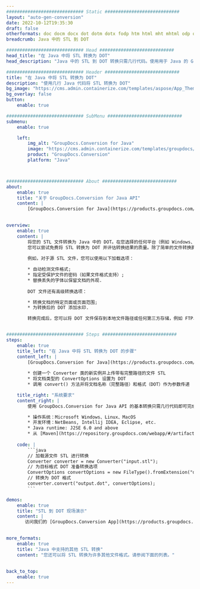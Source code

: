 ```yaml
---
############################# Static ############################
layout: "auto-gen-conversion"
date: 2022-10-12T19:35:30
draft: false
otherformats: doc docm docx dot dotm dotx fodp htm html mht mhtml odp odt otp pot potm potx pps ppsm ppsx ppt pptm pptx rtf
breadcrumb: Java 中的 STL 到 DOT

############################# Head ############################
head_title: "在 Java 中将 STL 转换为 DOT"
head_description: "Java 中的 STL 到 DOT 转换只需几行代码。使用用于 Java 的 GroupDocs 文档转换 API 转换 160 多种文件格式"

############################# Header ############################
title: "在 Java 中将 STL 转换为 DOT"
description: "使用几行 Java 代码将 STL 转换为 DOT"
bg_image: "https://cms.admin.containerize.com/templates/aspose/App_Themes/V3/images/bg/header1.png"
bg_overlay: false
button:
    enable: true

############################# SubMenu ############################
submenu:
    enable: true

    left:
        img_alt: "GroupDocs.Conversion for Java"
        image: "https://cms.admin.containerize.com/templates/groupdocs/images/product-logos/90x90-noborder/groupdocs-conversion-java.png"
        product: "GroupDocs.Conversion"
        platform: "Java"



############################# About ############################
about:
    enable: true
    title: "关于 GroupDocs.Conversion for Java API"
    content: |
        [GroupDocs.Conversion for Java](https://products.groupdocs.com/conversion/java/) 是一种高级文件格式转换 API，用于在 Microsoft Office、OpenDocument、PDF、HTML、电子邮件、CAD 等流行图像和文档格式之间进行转换。只需几行代码即可完成更多工作。本机 API 会自动检测原始文档的格式，并提供许多选项来自定义转换后的文档。除了从文档中提取信息的功能外，它还默认支持将转换结果缓存到本地磁盘。但是，任何类型的缓存存储都可以通过实施适当的接口来支持 - Amazon S3、Dropbox、Google Drive、Windows Azure、Reddis 或任何其他接口。
    

overview:
    enable: true
    content: |
        将您的 STL 文件转换为 Java 中的 DOT。在您选择的任何平台（例如 Windows、Linux、macOS）上，只需几行 Java 代码。
        您可以尝试免费将 STL 转换为 DOT 并评估转换结果的质量。除了简单的文件转换脚本外，您还可以尝试更复杂的选项来加载 STL 源文件并存储 DOT 输出。 
        
        例如，对于源 STL 文件，您可以使用以下加载选项：

        * 自动检测文件格式;
        * 指定受保护文件的密码（如果文件格式支持）;
        * 替换丢失的字体以保留文档的外观.
        
        DOT 文件还有高级转换选项：

        * 转换文档的特定页面或页面范围;
        * 为转换后的 DOT 添加水印.

        转换完成后，您可以将 DOT 文件保存到本地文件路径或任何第三方存储，例如 FTP、Amazon S3、Google Drive、Dropbox 等。请注意 - 转换 STL到 DOT，您不需要安装任何额外的软件，例如 MS Office、Open Office、Adobe Acrobat Reader 等。


############################# Steps ############################
steps:
    enable: true
    title_left: "在 Java 中将 STL 转换为 DOT 的步骤"
    content_left: |
        [GroupDocs.Conversion for Java](https://products.groupdocs.com/conversion/java/) 允许开发人员使用几行代码轻松地将 STL 文件转换为 DOT。
        
        * 创建一个 Converter 类的新实例并上传带有完整路径的文件 STL
        * 将文档类型的 ConvertOptions 设置为 DOT
        * 调用 convert() 方法并将文档名称（完整路径）和格式（DOT）作为参数传递

    title_right: "系统要求"
    content_right: |
        使用 GroupDocs.Conversion for Java API 的基本转换只需几行代码即可完成。所有主要平台和操作系统都支持我们的 API。在执行以下代码之前，请确保您的系统上安装了以下先决条件。

        * 操作系统：Microsoft Windows、Linux、MacOS
        * 开发环境：NetBeans, Intellij IDEA, Eclipse, etc.
        * Java runtime: J2SE 6.0 and above
        * 从 [Maven](https://repository.groupdocs.com/webapp/#/artifacts/browse/tree/General/repo/com/groupdocs/groupdocs-conversion) 获取最新的 GroupDocs.Conversion for Java
         
    code: |
        ```java    
        // 加载源文件 STL 进行转换
        Converter converter = new Converter("input.stl");
        // 为目标格式 DOT 准备转换选项
        ConvertOptions convertOptions = new FileType().fromExtension("dot").getConvertOptions();
        // 转换为 DOT 格式
        converter.convert("output.dot", convertOptions);
        ```

demos:
    enable: true
    title: "STL 到 DOT 现场演示"
    content: |
       访问我们的 [GroupDocs.Conversion App](https://products.groupdocs.app/conversion/family) 网站并立即尝试 STL 到 DOT 转换。免费演示具有以下好处
          

more_formats:
    enable: true
    title: "Java 中支持的其他 STL 转换"
    content: "您还可以将 STL 转换为许多其他文件格式。请参阅下面的列表。"
       
       
back_to_top:
    enable: true
---
```

